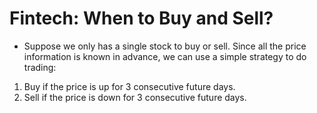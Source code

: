 # Fintech: When to Buy and Sell?
* Suppose we only has a single stock to buy or sell. Since all the price information is known in advance, we can use a simple strategy to do trading:
1. Buy if the price is up for 3 consecutive future days.
2. Sell if the price is down for 3 consecutive future days.
